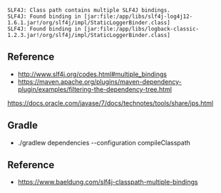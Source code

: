 

```shell
SLF4J: Class path contains multiple SLF4J bindings.
SLF4J: Found binding in [jar:file:/app/libs/slf4j-log4j12-1.6.1.jar!/org/slf4j/impl/StaticLoggerBinder.class]
SLF4J: Found binding in [jar:file:/app/libs/logback-classic-1.2.3.jar!/org/slf4j/impl/StaticLoggerBinder.class]
```
## Reference
- <http://www.slf4j.org/codes.html#multiple_bindings>
- <https://maven.apache.org/plugins/maven-dependency-plugin/examples/filtering-the-dependency-tree.html>


https://docs.oracle.com/javase/7/docs/technotes/tools/share/jps.html
## Gradle
- ./gradlew dependencies --configuration compileClasspath

## Reference
- <https://www.baeldung.com/slf4j-classpath-multiple-bindings>